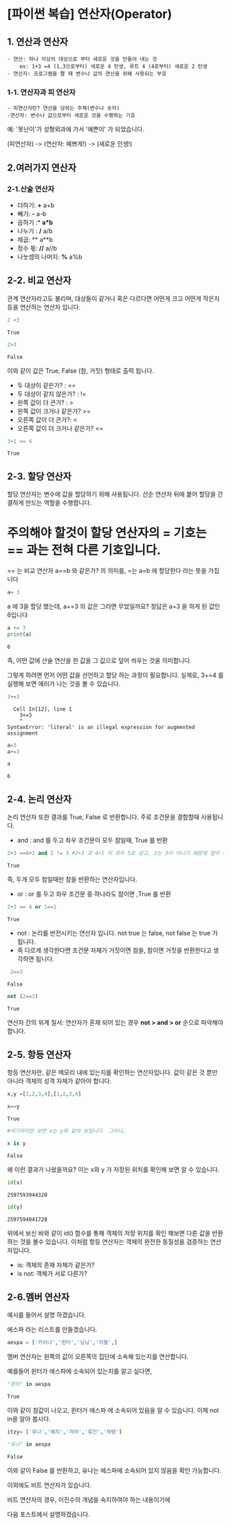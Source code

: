 # [파이썬 복습] 연산자(Operator)

## 1. 연산과 연산자
    - 연산: 하나 이상의 대상으로 부터 새로운 것을 만들어 내는 것
        ex: 1+3 =4 (1,3으로부터) 새로운 4 탄생, 루트 4 (4로부터) 새로운 2 탄생
    - 연산자: 프로그램을 짤 때 변수나 값의 연산을 위해 사용되는 부호

### 1-1. 연산자과 피 연산자
    - 피연산자란? 연산을 당하는 주체(변수나 숫자)
    -연산자: 변수나 값으로부터 새로운 것을 수행하는 기호

예: '못난이'가 성형외과에 가서 '예쁜이' 가 되었습니다.

   (피연산자) -> (연산자: 예쁘게!) -> (새로운 인생!)

## 2.여러가지 연산자

### 2-1.산술 연산자
- 더하기: **+** a+b
- 빼기: **-** a-b
- 곱하기 :* **a*b**
- 나누기 : **/** a/b
- 제곱: ** a**b
- 정수 몫: **//** a//b
- 나눗셈의 나머지: **%** a%b

## 2-2. 비교 연산자
관계 연산자라고도 불리며, 대상들이 같거나 혹은 다르다면 어떤게 크고 어떤게 작은지 등을 연산하는 연산자 입니다. 


```python
2 <3
```




    True




```python
2>3
```




    False



이와 같이 값은 True, False (참, 거짓) 형태로 출력 됩니다.

- 두 대상이 같은가? : ==
- 두 대상이 같지 않은가? : !=
- 왼쪽 값이 더 큰가? : >
- 왼쪽 값이 크거나 같은가? >=
- 오른쪽 값이 더 큰가?: <
- 오른쪽 값이 더 크거나 같은가? <=


```python
3+1 <= 4
```




    True



## 2-3. 할당 연산자
할당 연산자는 변수에 값을 할당하기 위해 사용됩니다. 산순 연산자 뒤에 붙어 할당을
간결하게 만드는 역할을 수행합니다.

# 주의해야 할것이 할당 연산자의 = 기호는 == 과는 전혀 다른 기호입니다.
== 는 비교 연산자 a==b 와 같은가? 의 의미를, =는 a=b 에 할당한다 라는 뜻을 가집니다


```python
a= 3
```

a 에 3을 할당 했는데, a+=3 의 값은 그러면 무었일까요?
정답은 a+3 을 하게 된 값인 6입니다


```python
a += 3
print(a)
```

    6
    

즉, 어떤 값에 산술 연산을 한 값을 그 값으로 덮어 씌우는 것을 의미합니다.

그렇게 하려면 먼저 어떤 값을 선언하고 할당 하는 과정이 필요합니다.
실제로, 3+=4 를 실행해 보면 에러가 나는 것을 볼 수 있습니다.


```python
3+=3
```


      Cell In[12], line 1
        3+=3
        ^
    SyntaxError: 'literal' is an illegal expression for augmented assignment
    



```python
a=3
a+=3
```


```python
a
```




    6



## 2-4. 논리 연산자

논리 연산자 또한 결과를 True, False 로 반환합니다.
주로 조건문을 결합할때 사용됩니다.

- and : and 를 두고 좌우 조건문이 모두 참일때, True 를 반환


```python
2+3 ==4+1 and 2 != 3 #2+3 과 4+1 이 모두 5로 같고, 2는 3이 아니기 때문에 참이 나옵니다.
```




    True



즉, 두개 모두 참일때만 참을 반환하는 연산자입니다.

- or : or 를 두고 좌우 조건문 중 하나라도 참이면 ,True 를 반환


```python
2+3 == 4 or 1==1
```




    True



- not : 논리를 반전시키는 연산자 입니다. not true 는 false, not false 는 true 가 됩니다.
- 즉 다르게 생각한다면 조건문 자체가 거짓이면 참을, 참이면 거짓을 반환한다고 생각하면 됩니다.


```python
 2==3
```




    False




```python
not (2==3)
```




    True



연산자 간의 위계 질서: 연산자가 혼재 되어 있는 경우
**not > and > or** 순으로 파악해야 합니다.

## 2-5. 항등 연산자
항등 연산자란, 같은 메모리 내에 있는지를 확인하는 연산자입니다.
값이 같은 것 뿐만 아니라 객체의 성격 자체가 같아야 합니다.


```python
x,y =[1,2,3,4],[1,2,3,4]
```


```python
x==y
```




    True




```python
#여기까지만 보면 x는 y와 같아 보입니다. 그러나,
```


```python
x is y
```




    False



왜 이런 결과가 나왔을까요? 
이는 x와 y 가 저장된 위치를 확인해 보면 알 수 있습니다.


```python
id(x)
```




    2597593944320




```python
id(y)
```




    2597594041728



위에서 보신 바와 같이 id() 함수를 통해 객체의 저장 위치를 확인 해보면
다른 값을 반환하는 것을 볼수 있습니다. 
이처럼 항등 연산자는 객체의 완전한 동질성을 검증하는 연산자입니다.
- is: 객체의 존재 자체가 같은가?
- is not: 객체가 서로 다른가?

## 2-6.멤버 연산자
예시를 들어서 설명 하겠습니다.

에스파 라는 리스트를 만들겠습니다.


```python
aespa = ['카리나','윈터','닝닝','지젤',]
```

멤버 연산자는 왼쪽의 값이 오른쪽의 집단에 소속해 있는지를 연산합니다.

예를들어 윈터가 에스파에 소속되어 있는지를 알고 싶다면,


```python
"윈터" in aespa
```




    True



이와 같이 참값이 나오고, 윈터가 에스파 에 소속되어 있음을 알 수 있습니다.
이제 not in을 알아 봅시다.


```python
itzy= ['유나','예지','리아','류진','채령']
```


```python
"유나" in aespa
```




    False



이와 같이 False 를 반환하고, 유나는 에스파에 소속되어 있지 않음을 확인 가능합니다.

이외에도 비트 연산자가 있습니다.

비트 연산자의 경우, 이진수의 개념을 숙지하여야 하는 내용이기에

다음 포스트에서 설명하겠습니다.


```python

```
